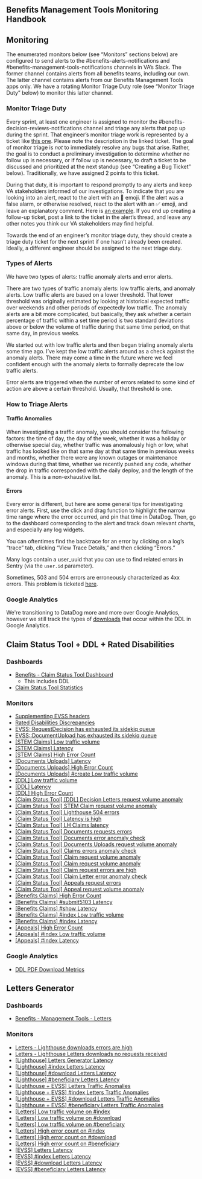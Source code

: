 ## Benefits Management Tools Monitoring Handbook

## Monitoring

The enumerated monitors below (see “Monitors” sections below) are configured to send alerts to the #benefits-alerts-notifications and #benefits-management-tools-notifications channels in VA’s Slack.  The former channel contains alerts from all benefits teams, including our own.  The latter channel contains alerts from our Benefits Management Tools apps only.  We have a rotating Monitor Triage Duty role (see “Monitor Triage Duty” below) to monitor this latter channel.

### Monitor Triage Duty

Every sprint, at least one engineer is assigned to monitor the #benefits-decision-reviews-notifications channel and triage any alerts that pop up during the sprint.  That engineer’s monitor triage work is represented by a ticket like [this one](https://github.com/department-of-veterans-affairs/va.gov-team/issues/77054).  Please note the description in the linked ticket.  The goal of monitor triage is _not_ to immediately resolve any bugs that arise.  Rather, the goal is to conduct a preliminary investigation to determine whether no follow up is necessary, or if follow up is necessary, to draft a ticket to be discussed and prioritized at the next standup (see “Creating a Bug Ticket” below).  Traditionally, we have assigned 2 points to this ticket.

During that duty, it is important to respond promptly to any alerts and keep VA stakeholders informed of our investigations.  To indicate that you are looking into an alert, react to the alert with an 👀 emoji.  If the alert was a false alarm, or otherwise resolved, react to the alert with an ✅ emoji, and leave an explanatory comment.  Here is [an example](https://dsva.slack.com/archives/C05UPRR0HK3/p1710712459247059).  If you end up creating a follow-up ticket, post a link to the ticket in the alert’s thread, and leave any other notes you think our VA stakeholders may find helpful.

Towards the end of an engineer’s monitor triage duty, they should create a triage duty ticket for the next sprint if one hasn’t already been created.  Ideally, a different engineer should be assigned to the next triage duty.

### Types of Alerts

We have two types of alerts:  traffic anomaly alerts and error alerts.  

There are two types of traffic anomaly alerts:  low traffic alerts, and anomaly alerts.  Low traffic alerts are based on a lower threshold.  That lower threshold was originally estimated by looking at historical expected traffic over weekends and other periods of expectedly low traffic.  The anomaly alerts are a bit more complicated, but basically, they ask whether a certain percentage of traffic within a set time period is two standard deviations above or below the volume of traffic during that same time period, on that same day, in previous weeks.

We started out with low traffic alerts and then began trialing anomaly alerts some time ago.  I’ve kept the low traffic alerts around as a check against the anomaly alerts.  There may come a time in the future where we feel confident enough with the anomaly alerts to formally deprecate the low traffic alerts.

Error alerts are triggered when the number of errors related to some kind of action are above a certain threshold.  Usually, that threshold is one.

### How to Triage Alerts

#### Traffic Anomalies

When investigating a traffic anomaly, you should consider the following factors: the time of day, the day of the week, whether it was a holiday or otherwise special day, whether traffic was anomalously high or low, what traffic has looked like on that same day at that same time in previous weeks and months, whether there were any known outages or maintenance windows during that time, whether we recently pushed any code, whether the drop in traffic corresponded with the daily deploy, and the length of the anomaly.  This is a non-exhaustive list.

#### Errors

Every error is different, but here are some general tips for investigating error alerts.  First, use the click and drag function to highlight the narrow time range where the error occurred, and pin that time in DataDog.  Then, go to the dashboard corresponding to the alert and track down relevant charts, and especially any log widgets.

You can oftentimes find the backtrace for an error by clicking on a log’s “trace” tab, clicking “View Trace Details,” and then clicking “Errors.”

Many logs contain a user_uuid that you can use to find related errors in Sentry (via the `user.id` parameter).

Sometimes, 503 and 504 errors are erroneously characterized as 4xx errors.  This problem is ticketed [here](https://github.com/department-of-veterans-affairs/va.gov-team/issues/66874).

### Google Analytics

We're transitioning to DataDog more and more over Google Analytics, however we still track the types of [downloads](https://analytics.google.com/analytics/web/#/report/content-event-events/a50123418w177519031p184624291/_u.date00=20230101&_u.date01=20240402&explorer-table.plotKeys=%5B%5D&_r.drilldown=analytics.eventCategory:Interactions,analytics.eventAction:PDF%20Downloaded%20-%20Download%20Claim%20Letter%20(PDF)/) that occur within the DDL in Google Analytics.

## Claim Status Tool + DDL + Rated Disabilities

### Dashboards

* [Benefits - Claim Status Tool Dashboard](https://vagov.ddog-gov.com/dashboard/8me-h86-qmb/benefits-claim-status-tool-dashboard)
  * This includes DDL
* [Claim Status Tool Statistics](https://vagov.ddog-gov.com/dashboard/p2a-9ii-9hz/claim-status-tool-statistics)

### Monitors

* [Supplementing EVSS headers](https://vagov.ddog-gov.com/monitors/200508?view=spans)
* [Rated Disabilities Discrepancies](https://vagov.ddog-gov.com/monitors/172081?view=spans)
* [EVSS::RequestDecision has exhausted its sidekiq queue](https://vagov.ddog-gov.com/monitors/188768?view=spans)
* [EVSS::DocumentUpload has exhausted its sidekiq queue](https://vagov.ddog-gov.com/monitors/190515?view=spans)
* [[STEM Claims] Low traffic volume](https://vagov.ddog-gov.com/monitors/203865?view=spans)
* [[STEM Claims] Latency](https://vagov.ddog-gov.com/monitors/203859?view=spans)
* [[STEM Claims] High Error Count](https://vagov.ddog-gov.com/monitors/203608?view=spans)
* [[Documents Uploads] Latency](https://vagov.ddog-gov.com/monitors/200796?view=spans)
* [[Documents Uploads] High Error Count](https://vagov.ddog-gov.com/monitors/200793?view=spans)
* [[Documents Uploads] #create Low traffic volume](https://vagov.ddog-gov.com/monitors/200591?view=spans)
* [[DDL] Low traffic volume](https://vagov.ddog-gov.com/monitors/200799?view=spans)
* [[DDL] Latency](https://vagov.ddog-gov.com/monitors/200798?view=spans)
* [[DDL] High Error Count](https://vagov.ddog-gov.com/monitors/200797?view=spans)
* [[Claim Status Tool] [DDL] Decision Letters request volume anomaly](https://vagov.ddog-gov.com/monitors/200399?view=spans)
* [[Claim Status Tool] STEM Claim request volume anomaly](https://vagov.ddog-gov.com/monitors/203619?view=spans)
* [[Claim Status Tool] Lighthouse 504 errors](https://vagov.ddog-gov.com/monitors/160179?view=spans)
* [[Claim Status Tool] Latency is high](https://vagov.ddog-gov.com/monitors/157346?view=spans)
* [[Claim Status Tool] LH Claims latency](https://vagov.ddog-gov.com/monitors/169661?view=spans)
* [[Claim Status Tool] Documents requests errors](https://vagov.ddog-gov.com/monitors/186125?view=spans)
* [[Claim Status Tool] Documents error anomaly check](https://vagov.ddog-gov.com/monitors/187606?view=spans)
* [[Claim Status Tool] Documents Uploads request volume anomaly](https://vagov.ddog-gov.com/monitors/200348?view=spans)
* [[Claim Status Tool] Claims errors anomaly check](https://vagov.ddog-gov.com/monitors/160184?view=spans)
* [[Claim Status Tool] Claim request volume anomaly](https://vagov.ddog-gov.com/monitors/196837?view=spans)
* [[Claim Status Tool] Claim request volume anomaly](https://vagov.ddog-gov.com/monitors/162174?view=spans)
* [[Claim Status Tool] Claim request errors are high](https://vagov.ddog-gov.com/monitors/157719?view=spans)
* [[Claim Status Tool] Claim Letter error anomaly check](https://vagov.ddog-gov.com/monitors/189174?view=spans&from_ts=1711899451121&to_ts=1712072251120&eval_ts=1712072251120)
* [[Claim Status Tool] Appeals request errors](https://vagov.ddog-gov.com/monitors/162361?view=spans)
* [[Claim Status Tool] Appeal request volume anomaly](https://vagov.ddog-gov.com/monitors/162360?view=spans)
* [[Benefits Claims] High Error Count](https://vagov.ddog-gov.com/monitors/200411?view=spans)
* [[Benefits Claims] #submit5103 Latency](https://vagov.ddog-gov.com/monitors/200408?view=spans)
* [[Benefits Claims] #show Latency](https://vagov.ddog-gov.com/monitors/200407?view=spans)
* [[Benefits Claims] #index Low traffic volume](https://vagov.ddog-gov.com/monitors/200585?view=spans)
* [[Benefits Claims] #index Latency](https://vagov.ddog-gov.com/monitors/199721?view=spans)
* [[Appeals] High Error Count](https://vagov.ddog-gov.com/monitors/200592?view=spans)
* [[Appeals] #index Low traffic volume](https://vagov.ddog-gov.com/monitors/200587?view=spans)
* [[Appeals] #index Latency](https://vagov.ddog-gov.com/monitors/200794?view=spans)

### Google Analytics

* [DDL PDF Download Metrics]([downloads](https://analytics.google.com/analytics/web/#/report/content-event-events/a50123418w177519031p184624291/_u.date00=20230101&_u.date01=20240402&explorer-table.plotKeys=%5B%5D&_r.drilldown=analytics.eventCategory:Interactions,analytics.eventAction:PDF%20Downloaded%20-%20Download%20Claim%20Letter%20(PDF)/))

## Letters Generator

### Dashboards

* [Benefits - Management Tools - Letters](https://vagov.ddog-gov.com/dashboard/86n-b39-hhn/benefits-management-tools-letters)

### Monitors

* [Letters - Lighthouse downloads errors are high](https://vagov.ddog-gov.com/monitors/137721?view=spans)
* [Letters - Lighthouse Letters downloads no requests received](https://vagov.ddog-gov.com/monitors/138567?view=spans)
* [[Lighthouse] Letters Generator Latency](https://vagov.ddog-gov.com/monitors/193367?view=spans)
* [[Lighthouse] #index Letters Latency](https://vagov.ddog-gov.com/monitors/193401?view=spans)
* [[Lighthouse] #download Letters Latency](https://vagov.ddog-gov.com/monitors/194137?view=spans)
* [[Lighthouse] #beneficiary Letters Latency](https://vagov.ddog-gov.com/monitors/194141?view=spans)
* [[Lighthouse + EVSS] Letters Traffic Anomalies](https://vagov.ddog-gov.com/monitors/193827?view=spans)
* [[Lighthouse + EVSS] #index Letters Traffic Anomalies](https://vagov.ddog-gov.com/monitors/193400?view=spans)
* [[Lighthouse + EVSS] #download Letters Traffic Anomalies](https://vagov.ddog-gov.com/monitors/194138?view=spans)
* [[Lighthouse + EVSS] #beneficiary Letters Traffic Anomalies](https://vagov.ddog-gov.com/monitors/194143?view=spans)
* [[Letters] Low traffic volume on #index](https://vagov.ddog-gov.com/monitors/194126?view=spans)
* [[Letters] Low traffic volume on #download](https://vagov.ddog-gov.com/monitors/194139?view=spans)
* [[Letters] Low traffic volume on #beneficiary](https://vagov.ddog-gov.com/monitors/194144?view=spans)
* [[Letters] High error count on #index](https://vagov.ddog-gov.com/monitors/194127?view=spans)
* [[Letters] High error count on #download](https://vagov.ddog-gov.com/monitors/194128?view=spans)
* [[Letters] High error count on #beneficiary](https://vagov.ddog-gov.com/monitors/194129?view=spans)
* [[EVSS] Letters Latency](https://vagov.ddog-gov.com/monitors/193373?view=spans)
* [[EVSS] #index Letters Latency](https://vagov.ddog-gov.com/monitors/193822?view=spans)
* [[EVSS] #download Letters Latency](https://vagov.ddog-gov.com/monitors/194140?view=spans)
* [[EVSS] #beneficiary Letters Latency](https://vagov.ddog-gov.com/monitors/194142?view=spans)
